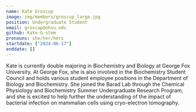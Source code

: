 ```yaml
---
name: Kate Groscup
image: img/members/groscup_large.jpg
position: Undergraduate Student
email: groscup@ohsu.edu
github: Kate-G-stem
pronouns: she/her/hers
startdate: ["2024-06-17"]
enddate: []
---
```

Kate is currently double majoring in Biochemistry and Biology at George Fox University. At George Fox, she is also involved in the Biochemistry Student Council and holds various student employee positions in the Department of Biology and Biochemistry. She joined the Barad Lab through the Chemical Physiology and Biochemistry Summer Undergraduate Research Program, and she is excited to help further the understanding of the impact of bacterial infection on mammalian cells using cryo-electron tomography. 

